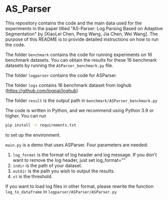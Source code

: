# AS_Parser
This repository contains the code and the main data used for the experiments in the paper titled "AS-Parser: Log Parsing Based on Adaptive Segmentation" by [XiaoLei Chen, Peng Wang, Jia Chen, Wei Wang]. The purpose of this README is to provide detailed instructions on how to run the code.

The folder `benchmark` contains the code for running experiments on 16 benchmark datasets. You can obtain the results for these 16 benchmark datasets by running the `ASParser_benchmark.py` file.

The folder `logparser` contains the code for ASParser.

The folder `logs` contains 16 benchmark dataset from loghub (https://github.com/logpai/loghub)

The folder `result` is the output path in `benchmark/ASParser_benchmark.py`

The code is written in Python, and we recommend using Python 3.9 or higher. You can run
```bash
pip install -r requirements.txt
```
to set up the environment.

`main.py` is a demo that uses ASParser. Four parameters are needed:
1. `log_format` is the format of log header and log message. If you don't want to remove the log header, just set log_format="<Content>"
2. `indir` is the path of your dataset.
3. `outdir` is the path you wish to output the results.
4. `st` is the threshold.

If you want to load log files in other format, please rewrite the function `log_to_dataframe` in `logparser/ASParser/ASParser.py`
